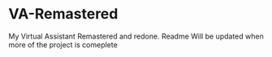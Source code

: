 # VA-Remastered
My Virtual Assistant Remastered and redone. 
Readme Will be updated when more of the project is comeplete
